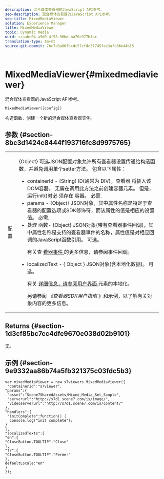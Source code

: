 ```yaml
---
description: 混合媒体查看器的JavaScript API参考。
seo-description: 混合媒体查看器的JavaScript API参考。
seo-title: MixedMediaViewer
solution: Experience Manager
title: MixedMediaViewer
topic: Dynamic media
uuid: ccaabc04-a9d0-4f58-96bd-ba76e977bfac
translation-type: tm+mt
source-git-commit: 7bc7b3a86fbcdc57cfdc31745fae3afc06e44b15

---
```



# MixedMediaViewer{#mixedmediaviewer}

混合媒体查看器的JavaScript API参考。

`MixedMediaViewer([config])`

构造函数，创建一个新的混合媒体查看器实例。

## 参数 {#section-8bc3d1424c8444f193716fc8d9975765}

<table id="table_896DFF34A68A403DB93A6D597461A573"> 
 <tbody> 
  <tr> 
   <td colname="col1"> <p> <span class="codeph"> <span class="varname"> 配置 </span></span> </p> </td> 
   <td colname="col2"> <p> <span class="codeph"> {Object} </span> 可选JSON配置对象允许所有查看器设置传递给构造函数，并避免调用单个setter方法。 包含以下属性： </p> <p> 
     <ul id="ul_266C711E8E75471E90C15F39A96A142F"> 
      <li id="li_71857BBD652243A094E936C2C8EA9702"> <span class="codeph"> containerId </span> - <span class="codeph"> {String} </span> ID(通常为 <span class="codeph"> DIV)，查看器 </span>将插入该DOM容器。 无需在调用此方法之前创建容器元素。 但是，运行init()时必 <span class="codeph"> 须存在 </span> 容器。 必需. </li> 
      <li id="li_3D28979F04274AC9B507B33D4275FC3A"> <span class="codeph"> params </span> - <span class="codeph"> {Object} </span> JSON对象，其中属性名称是特定于查看器的配置选项或SDK修饰符，而该属性的值是相应的设置值。 必需. </li> 
      <li id="li_A40AC2167575415FB3383D070E27B9AB"> <span class="codeph"> 处理 </span> 函数- <span class="codeph"> {Object} </span> JSON对象(带有查看器事件回调)，其中属性名称是支持的查看器事件的名称，属性值是对相应回调的JavaScript函数引用。 可选。 <p>有关查 <a href="../../../c-html5-s7-aem-asset-viewers/c-html5-mixedmedia-viewer-about/c-html5-mixedmedia-event-callbacks.md#concept-273d2cddbb7144e284b618ffaf3deabc" format="dita" scope="local"> 看器事件 </a> 的更多信息，请参阅事件回调。 </p> </li> 
      <li id="li_C592026403804A4FAE12863944A10EE4"> <p> <span class="codeph"> localizedText </span> - { <span class="codeph"> Object </span>} JSON对象(含本地化数据)。 可选。 </p> <p>有关 <a href="../../../c-html5-s7-aem-asset-viewers/c-html5-mixedmedia-viewer-about/c-html5-mixedmedia-viewer-localization.md#concept-16262b8096474d6c9c018c3e99110dd1" format="dita" scope="local"> 详细信息，请参阅用户界面 </a> 元素的本地化。 </p> <p>另请参阅 <i>《查看器SDK用户指南</i> 》和示例，以了解有关对象内容的更多信息。 </p> </li> 
     </ul> </p> </td> 
  </tr> 
 </tbody> 
</table>

## Returns {#section-1d3cf85bc7cc4dfe9670e038d02b9101}

无。

## 示例 {#section-9e9332aa86b74a5fb321375c03fdc5b3}

```
var mixedMediaViewer = new s7viewers.MixedMediaViewer({ 
 "containerId":"s7viewer", 
"params":{ 
 "asset":"Scene7SharedAssets/Mixed_Media_Set_Sample", 
 "serverurl":"http://s7d1.scene7.com/is/image/", 
 "videoserverurl":"http://s7d1.scene7.com/is/content/" 
}, 
"handlers":{ 
 "initComplete":function() { 
  console.log("init complete"); 
} 
}, 
"localizedTexts":{ 
"en":{ 
"CloseButton.TOOLTIP":"Close" 
}, 
"fr":{ 
"CloseButton.TOOLTIP":"Fermer" 
}, 
defaultLocale:"en" 
} 
});
```

